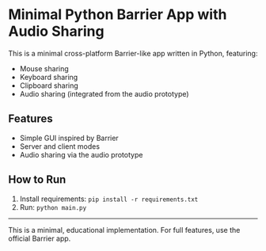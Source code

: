 # Minimal Python Barrier App with Audio Sharing

This is a minimal cross-platform Barrier-like app written in Python, featuring:
- Mouse sharing
- Keyboard sharing
- Clipboard sharing
- Audio sharing (integrated from the audio prototype)

## Features
- Simple GUI inspired by Barrier
- Server and client modes
- Audio sharing via the audio prototype

## How to Run
1. Install requirements: `pip install -r requirements.txt`
2. Run: `python main.py`

---

This is a minimal, educational implementation. For full features, use the official Barrier app. 
